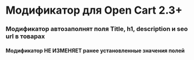 # Модификатор для Open Cart 2.3+
### Модификатор автозаполнят поля Title, h1, description и seo url в товарах
#### Модификатор НЕ ИЗМЕНЯЕТ ранее установленные значения полей